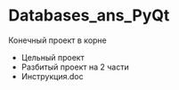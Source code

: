 # Databases_ans_PyQt

Конечный проект в корне

- Цельный проект
- Разбитый проект на 2 части
- Инструкция.doc